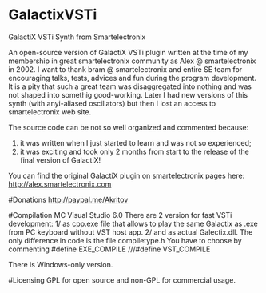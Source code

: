 # GalactixVSTi
GalactiX VSTi Synth from Smartelectronix

An open-source version of GalactiX VSTi plugin written at the time of my membership in great smartelectronix community as Alex @ smartelectronix in 2002. 
I want to thank bram @ smartelectronix  and entire SE team for encouraging talks, tests, advices and fun during the program development.  It is a pity that such a great team was disaggregated into nothing and was not shaped into somethig good-working.
Later I had new versions of this synth (with anyi-aliased oscillators) but then I lost an access to smartelectronix web site.

The source code can be not so well organized and commented because:
1. it was written when I just started to learn and was not so experienced;
2. it was exciting and took only 2 months from start to the release of the final version of GalactiX! 


You can find the original GalactiX plugin on smartelectronix pages here: http://alex.smartelectronix.com

#Donations
http://paypal.me/Akritov

#Compilation
MC Visual Studio 6.0
There are 2 version for fast VSTi development: 
1/ as cpp.exe file that allows to play the same Galactix as .exe from PC keyboard without VST host app.
2/ and as actual Galectix.dll. The only difference in code is the file compiletype.h
You have to choose by commenting
#define EXE_COMPILE
///#define VST_COMPILE


There is Windows-only version.

#Licensing 
GPL for open source and non-GPL for commercial usage. 
